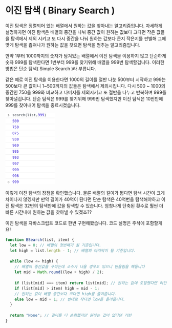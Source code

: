 # 이진 탐색 ( Binary Search )

이진 탐색은 정렬되어 있는 배열에서 원하는 값을 찾아내는 알고리즘입니다. 자세하게 설명하자면 이진 탐색은 배열의 중간을 나눠 중간 값이 원하는 값보다 크다면 작은 값들을 탐색에서 제외 시키고 또 다시 중간을 나눠 원하는 값보다 큰지 작은지를 판별해 그에 맞게 탐색을 좁혀나가 원하는 값을 찾으면 탐색을 멈추는 알고리즘입니다.

만약 1부터 1000까지의 숫자가 담겨있는 배열에서 이진 탐색을 이용하지 않고 단순하게 숫자 999를 탐색한다면 1번부터 999를 찾기위해 배열을 999번 탐색할겁니다. 이러한 방법은 단순 탐색( Simple Search )라 부릅니다.

같은 예로 이진 탐색을 이용한다면 1000의 길이를 절반 나눈 500부터 시작하고 999는 500보다 큰 값이니 1~500까지의 값들은 탐색에서 제외시킵니다. 다시 500 ~ 1000의 중간인 750을 999와 비교하고 나머지를 제외시키고 또 절반을 나누고 반복하며 999를 찾아낼겁니다. 단순 탐색은 999를 찾기위해 999번 탐색했지만 이진 탐색은 10번만에 999를 찾아내어 탐색을 종료시켰습니다.

![](./image/binary_search.png)

이렇게 이진 탐색의 장점을 확인했습니다. 물론 배열의 길이가 짧다면 탐색 시간이 크게 차이나지 않겠지만 만약 길이가 40억이 된다면 단순 탐색은 40억번을 탐색해야하고 이진 탐색은 32번의 탐색만에 값을 탐색할 수 있습니다. 엄청나게 단축된 횟수로 훨씬 더 빠른 시간내에 원하는 값을 찾아낼 수 있겠죠??

이진 탐색을 자바스크립트 코드로 한번 구현해봤습니다. 코드 설명은 주석에 포함할게요!

```jsx
function BSearch(list, item) {
  let low = 0; // 배열의 첫번째가 될 기준입니다.
  let high = list.length - 1; // 배열의 마지막이 될 기준입니다.

  while (low <= high) {
    // 배열의 중간값을 구하는데 소수가 나올 경우도 있으니 반올림을 해둡니다
    let mid = Math.round((low + high) / 2);

    if (list[mid] === item) return list[mid]; // 원하는 값에 도달했다면 리턴시켜줍니다.
    if (list[mid] > item) high = mid - 1;
    // 원하는 값이 배열 중간보다 크다면 high를 줄여줍니다.
    else low = mid + 1; // 반대로 작다면 low를 올려줍니다.
  }

  return "None"; // 길이를 다 순회했지만 원하는 값이 없다면 리턴
}
```
